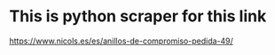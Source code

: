 # This is python scraper for this link
<a>https://www.nicols.es/es/anillos-de-compromiso-pedida-49/</a>
